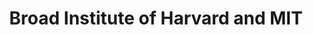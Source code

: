 ---
title: Broad Institute of Harvard and MIT
organization: Broad Ignite Grant
img: ./big.jpg
list: []
href: 'https://giving.broadinstitute.org/broadignite/meet-our-researchers'
order: 5
---